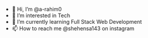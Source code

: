 - 👋 Hi, I’m @a-rahim0
- 👀 I’m interested in Tech
- 🌱 I’m currently learning Full Stack Web Development
- 📫 How to reach me @shehensa143 on instagram

<!---
a-rahim0/a-rahim0 is a ✨ special ✨ repository because its `README.md` (this file) appears on your GitHub profile.
You can click the Preview link to take a look at your changes.
--->
